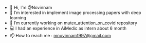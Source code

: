- 👋 Hi, I’m @Novinnam
- 👀 I’m interested in implement image processing papers with deep learning
- 🌱 I’m currently working on mutex_attention_on_covid repository
- 💻 I had an experience in AiMedic as intern about 6 month
- 📫 How to reach me : mnovinnam1997@gmail.com

